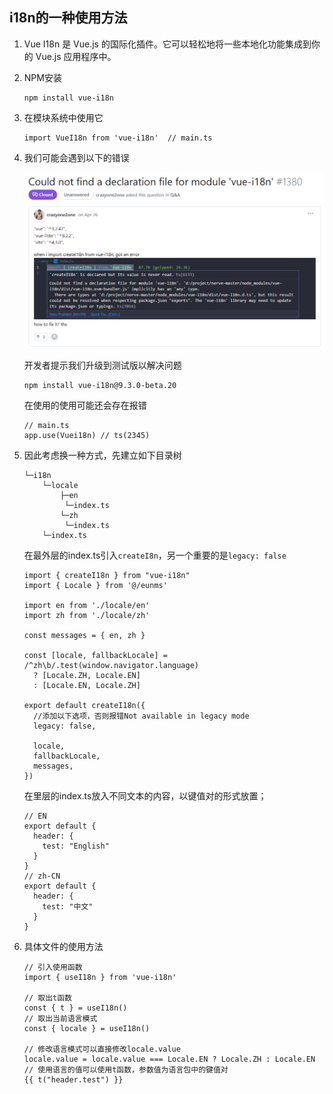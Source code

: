 ## i18n的一种使用方法

1. Vue I18n 是 Vue.js 的国际化插件。它可以轻松地将一些本地化功能集成到你的 Vue.js 应用程序中。

2. NPM安装

   ```shell
   npm install vue-i18n
   ```

3. 在模块系统中使用它

   ```tsx
   import VueI18n from 'vue-i18n'  // main.ts
   ```

4. 我们可能会遇到以下的错误

   ![image-20230703091838690](img\image-20230703091838690.png)

   开发者提示我们升级到测试版以解决问题

   ```shell
   npm install vue-i18n@9.3.0-beta.20
   ```

   在使用的使用可能还会存在报错

   ```tsx
   // main.ts
   app.use(Vuei18n) // ts(2345)
   ```


5. 因此考虑换一种方式，先建立如下目录树

   ```shell
   └─i18n
       └─locale
           ├─en
           	└─index.ts
           └─zh
           	└─index.ts
       └─index.ts
   ```

   在最外层的index.ts引入`createI8n`，另一个重要的是`legacy: false`

   ```tsx
   import { createI18n } from "vue-i18n"
   import { Locale } from '@/eunms'
   
   import en from './locale/en'
   import zh from './locale/zh'
   
   const messages = { en, zh }
   
   const [locale, fallbackLocale] = /^zh\b/.test(window.navigator.language)
     ? [Locale.ZH, Locale.EN]
     : [Locale.EN, Locale.ZH]
   
   export default createI18n({
     //添加以下选项，否则报错Not available in legacy mode
     legacy: false, 
   
     locale,
     fallbackLocale,
     messages,
   })
   ```

   在里层的index.ts放入不同文本的内容，以键值对的形式放置；

   ```tsx
   // EN
   export default {
     header: {
       test: "English"
     }
   }
   // zh-CN
   export default {
     header: {
       test: "中文"
     }
   }
   ```

6. 具体文件的使用方法

   ```tsx
   // 引入使用函数
   import { useI18n } from 'vue-i18n'
   
   // 取出t函数
   const { t } = useI18n()
   // 取出当前语言模式
   const { locale } = useI18n()
   
   // 修改语言模式可以直接修改locale.value
   locale.value = locale.value === Locale.EN ? Locale.ZH : Locale.EN
   // 使用语言的值可以使用t函数，参数值为语言包中的键值对
   {{ t("header.test") }}
   ```

   